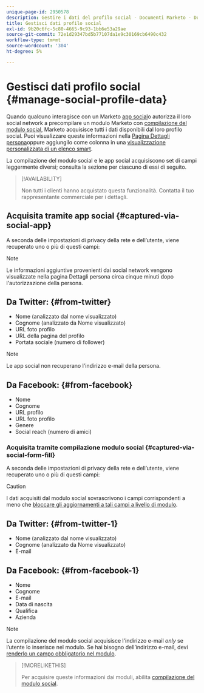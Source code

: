 ```yaml
---
unique-page-id: 2950578
description: Gestire i dati del profilo social - Documenti Marketo - Documentazione del prodotto
title: Gestisci dati profilo social
exl-id: 9b20c6fc-5c80-4665-9c93-1bb6e53a29ae
source-git-commit: 72e1d29347bd5b77107da1e9c30169cb6490c432
workflow-type: tm+mt
source-wordcount: '304'
ht-degree: 5%

---
```


# Gestisci dati profilo social {#manage-social-profile-data}

Quando qualcuno interagisce con un Marketo [app social](/help/marketo/product-docs/demand-generation/social/configuring-social-actions/customize-social-app-button.md)o autorizza il loro social network a precompilare un modulo Marketo con [compilazione del modulo social](/help/marketo/product-docs/demand-generation/forms/form-actions/enable-social-form-fill-on-a-form.md), Marketo acquisisce tutti i dati disponibili dal loro profilo social. Puoi visualizzare queste informazioni nella [Pagina Dettagli persona](/help/marketo/product-docs/core-marketo-concepts/smart-lists-and-static-lists/managing-people-in-smart-lists/using-the-person-detail-page.md)oppure aggiungilo come colonna in una [visualizzazione personalizzata di un elenco smart](/help/marketo/product-docs/core-marketo-concepts/smart-lists-and-static-lists/using-smart-lists/create-and-change-views-for-lists-and-smart-list.md).

La compilazione del modulo social e le app social acquisiscono set di campi leggermente diversi; consulta la sezione per ciascuno di essi di seguito.

>[!AVAILABILITY]
>
>Non tutti i clienti hanno acquistato questa funzionalità. Contatta il tuo rappresentante commerciale per i dettagli.

## Acquisita tramite app social {#captured-via-social-app}

A seconda delle impostazioni di privacy della rete e dell’utente, viene recuperato uno o più di questi campi:

>[!NOTE]
>
>Le informazioni aggiuntive provenienti dai social network vengono visualizzate nella pagina Dettagli persona circa cinque minuti dopo l&#39;autorizzazione della persona.

## Da Twitter: {#from-twitter}

* Nome (analizzato dal nome visualizzato)
* Cognome (analizzato da Nome visualizzato)
* URL foto profilo
* URL della pagina del profilo
* Portata sociale (numero di follower)

>[!NOTE]
>
>Le app social non recuperano l&#39;indirizzo e-mail della persona.

## Da Facebook: {#from-facebook}

* Nome
* Cognome
* URL profilo
* URL foto profilo
* Genere
* Social reach (numero di amici)

### Acquisita tramite compilazione modulo social {#captured-via-social-form-fill}

A seconda delle impostazioni di privacy della rete e dell’utente, viene recuperato uno o più di questi campi:

>[!CAUTION]
>
>I dati acquisiti dal modulo social sovrascrivono i campi corrispondenti a meno che [bloccare gli aggiornamenti a tali campi a livello di modulo](/help/marketo/product-docs/administration/field-management/block-updates-to-a-field.md).

## Da Twitter: {#from-twitter-1}

* Nome (analizzato dal nome visualizzato)
* Cognome (analizzato da Nome visualizzato)
* E-mail

## Da Facebook: {#from-facebook-1}

* Nome
* Cognome
* E-mail
* Data di nascita
* Qualifica
* Azienda

>[!NOTE]
>
>La compilazione del modulo social acquisisce l&#39;indirizzo e-mail _only_ se l’utente lo inserisce nel modulo. Se hai bisogno dell’indirizzo e-mail, devi [renderlo un campo obbligatorio nel modulo](/help/marketo/product-docs/demand-generation/forms/creating-a-form/make-a-form-field-required.md).

>[!MORELIKETHIS]
>
>Per acquisire queste informazioni dai moduli, abilita [compilazione del modulo social](/help/marketo/product-docs/demand-generation/forms/form-actions/enable-social-form-fill-on-a-form.md).

